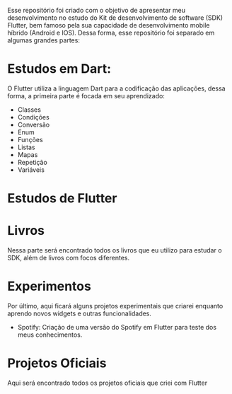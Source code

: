 Esse repositório foi criado com o objetivo de apresentar meu desenvolvimento no estudo do Kit de desenvolvimento de software (SDK) Flutter, bem famoso pela
sua capacidade de desenvolvimento mobile híbrido (Android e IOS).
Dessa forma, esse repositório foi separado em algumas grandes partes:

# Estudos em Dart:
O Flutter utiliza a linguagem Dart para a codificação das aplicações, dessa forma, a primeira parte é focada em seu aprendizado:

- Classes
- Condições
- Conversão
- Enum
- Funções
- Listas
- Mapas
- Repetição
- Variáveis
	
# Estudos de Flutter

# Livros
Nessa parte será encontrado todos os livros que eu utilizo para estudar o SDK, além de livros com focos diferentes.
# Experimentos
Por último, aqui ficará alguns projetos experimentais que criarei enquanto aprendo novos widgets e outras funcionalidades.
- Spotify: Criação de uma versão do Spotify em Flutter para teste dos meus conhecimentos.
# Projetos Oficiais 
Aqui será encontrado todos os projetos oficiais que criei com Flutter 
